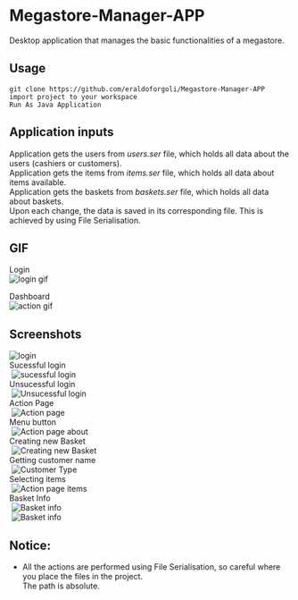 # Megastore-Manager-APP
Desktop application that manages the basic functionalities of a megastore.

## Usage
```
git clone https://github.com/eraldoforgoli/Megastore-Manager-APP  
import project to your workspace  
Run As Java Application  
```

## Application inputs
Application gets the users from *users.ser* file, which holds all data about the users (cashiers or customers).  
Application gets the items from *items.ser* file, which holds all data about items available.  
Application gets the baskets from *baskets.ser* file, which holds all data about baskets.  
Upon each change, the data is saved in its corresponding file.
This is achieved by using File Serialisation.


## GIF
Login   
![login gif](http://i67.tinypic.com/205ql2v.gif)    

Dashboard  
![action gif](https://s2.gifyu.com/images/actiongif.gif) 

## Screenshots
![login](http://i65.tinypic.com/30w2qza.jpg)  
Sucessful login  
&nbsp;![sucessful login](http://i66.tinypic.com/3341xs6.jpg)  
Unsucessful login  
&nbsp;![Unsucessful login](http://i66.tinypic.com/303k3gl.jpg)  
Action Page  
&nbsp;![Action page](http://i63.tinypic.com/2059kpd.jpg)  
Menu button  
&nbsp;![Action page about](http://i67.tinypic.com/988qaf.jpg)  
Creating new Basket  
&nbsp;![Creating new Basket](http://i64.tinypic.com/2ym8tig.jpg)  
Getting customer name  
&nbsp;![Customer Type](http://i66.tinypic.com/2qb4olt.jpg)  
Selecting items  
&nbsp;![Action page  items](http://i64.tinypic.com/2jzgit.jpg)  
Basket Info  
&nbsp;![Basket info](http://i68.tinypic.com/2nleo1k.jpg)  
&nbsp;![Basket info](http://i63.tinypic.com/10narn5.jpg)  


## Notice:  
- All the actions are performed using File Serialisation, so careful where you place the files in the project.  
The path is absolute. 

